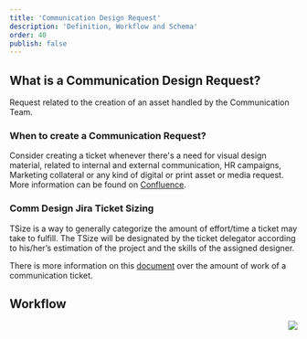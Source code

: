 ```yaml
---
title: 'Communication Design Request'
description: 'Definition, Workflow and Schema'
order: 40
publish: false
---
```


## What is a Communication Design Request?

Request related to the creation of an asset handled by the Communication Team.

### When to create a Communication Request?

Consider creating a ticket whenever there's a need for visual design material, related to internal and external communication, HR campaigns, Marketing collateral or any kind of digital or print asset or media request. More information can be found on [Confluence](https://liferay.atlassian.net/wiki/spaces/DSGN/pages/1806699293/Creating+a+Design+Request+Ticket).

### Comm Design Jira Ticket Sizing

TSize is a way to generally categorize the amount of effort/time a ticket may take to fulfill. The TSize will be designated by the ticket delegator according to his/her’s estimation of the project and the skills of the assigned designer. 

There is more information on this [document](https://docs.google.com/document/d/1Se6FNe8UDpyjfWac1FgUD17BMKO7rEcYoEgjlEK5jrc/edit) over the amount of work of a communication ticket.


## Workflow

<Image
	src="/images/handbook/tools/jira/comm-request-workflow.png"
	align="right"
	size="small"
	caption="Communication Request workflow"
	margin="4rem -2rem 0 4rem"
	rounded
	dropShadow
/>

